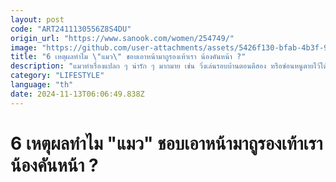 ```yaml
---
layout: post
code: "ART2411130556Z8S4DU"
origin_url: "https://www.sanook.com/women/254749/"
image: "https://github.com/user-attachments/assets/5426f130-bfab-4b3f-9d11-4bf746b17d45"
title: "6 เหตุผลทำไม \"แมว\" ชอบเอาหน้ามาถูรองเท้าเรา น้องคันหน้า ?"
description: "แมวทำเรื่องแปลก ๆ น่ารัก ๆ มากมาย เช่น วิ่งเล่นรอบบ้านตอนตีสอง หรือซ่อนหนูตายไว้ใต้รองเท้า "
category: "LIFESTYLE"
language: "th"
date: 2024-11-13T06:06:49.838Z
---
```


# 6 เหตุผลทำไม "แมว" ชอบเอาหน้ามาถูรองเท้าเรา น้องคันหน้า ?